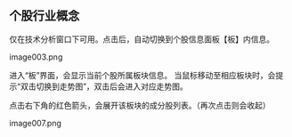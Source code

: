 ## 个股行业概念

仅在技术分析窗口下可用。点击后，自动切换到个股信息面板【板】内信息。

image003.png



  进入“板”界面，会显示当前个股所属板块信息。 当鼠标移动至相应板块时，会提示“双击切换到走势图”，双击后会进入对应走势图。

点击右下角的红色箭头，会展开该板块的成分股列表。（再次点击则会收起）

image007.png